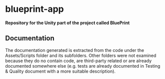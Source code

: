 # blueprint-app
**Repository for the Unity part of the project called BluePrint**

## Documentation
The documentation generated is extracted from the code under the Assets/Scripts folder and its subfolders.
Other folders were not examined because they do no contain code, are third-party related or are already documented somewhere else (e.g. tests are already documented in Testing & Quality document with a more suitable description).
